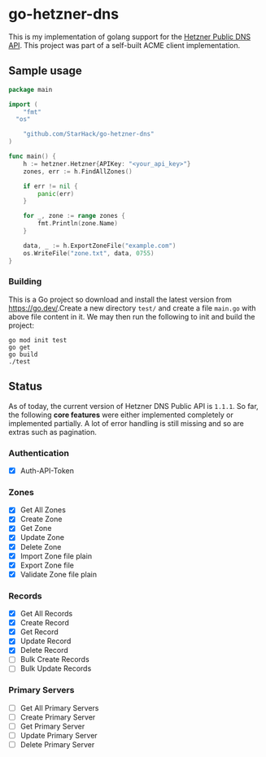 # go-hetzner-dns

This is my implementation of golang support for the [Hetzner Public DNS API](https://dns.hetzner.com/api-docs). This project was part of a self-built ACME client implementation.

## Sample usage

```go
package main

import (
	"fmt"
  "os"

	"github.com/StarHack/go-hetzner-dns"
)

func main() {
	h := hetzner.Hetzner{APIKey: "<your_api_key>"}
	zones, err := h.FindAllZones()

	if err != nil {
		panic(err)
	}

	for _, zone := range zones {
		fmt.Println(zone.Name)
	}

	data, _ := h.ExportZoneFile("example.com")
	os.WriteFile("zone.txt", data, 0755)
}
```

### Building

This is a Go project so download and install the latest version from <https://go.dev/>.Create a new directory `test/` and create a file `main.go` with above file content in it. We may then run the following to init and build the project:

```
go mod init test
go get
go build
./test
```

## Status

As of today, the current version of Hetzner DNS Public API is `1.1.1`. So far, the following **core features** were either implemented completely or implemented partially. A lot of error handling is still missing and so are extras such as pagination.

### Authentication

- [x] Auth-API-Token

### Zones

- [x] Get All Zones
- [x] Create Zone
- [x] Get Zone
- [x] Update Zone
- [x] Delete Zone
- [x] Import Zone file plain
- [x] Export Zone file
- [x] Validate Zone file plain

### Records

- [x] Get All Records
- [x] Create Record
- [x] Get Record
- [x] Update Record
- [x] Delete Record
- [ ] Bulk Create Records
- [ ] Bulk Update Records

### Primary Servers

- [ ] Get All Primary Servers
- [ ] Create Primary Server
- [ ] Get Primary Server
- [ ] Update Primary Server
- [ ] Delete Primary Server